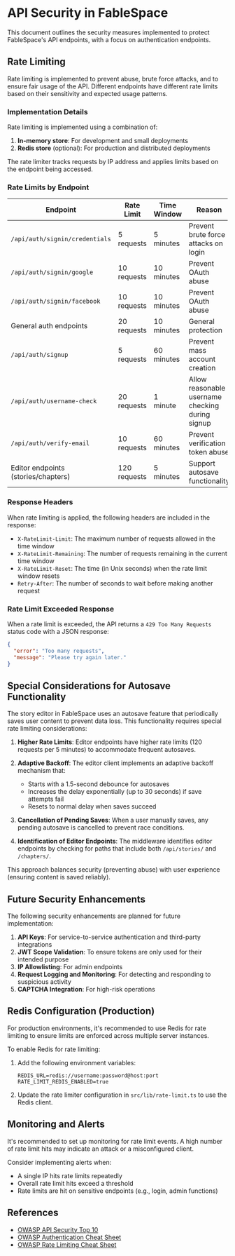 # API Security in FableSpace

This document outlines the security measures implemented to protect FableSpace's API endpoints, with a focus on authentication endpoints.

## Rate Limiting

Rate limiting is implemented to prevent abuse, brute force attacks, and to ensure fair usage of the API. Different endpoints have different rate limits based on their sensitivity and expected usage patterns.

### Implementation Details

Rate limiting is implemented using a combination of:

1. **In-memory store**: For development and small deployments
2. **Redis store** (optional): For production and distributed deployments

The rate limiter tracks requests by IP address and applies limits based on the endpoint being accessed.

### Rate Limits by Endpoint

| Endpoint | Rate Limit | Time Window | Reason |
|----------|------------|-------------|--------|
| `/api/auth/signin/credentials` | 5 requests | 5 minutes | Prevent brute force attacks on login |
| `/api/auth/signin/google` | 10 requests | 10 minutes | Prevent OAuth abuse |
| `/api/auth/signin/facebook` | 10 requests | 10 minutes | Prevent OAuth abuse |
| General auth endpoints | 20 requests | 10 minutes | General protection |
| `/api/auth/signup` | 5 requests | 60 minutes | Prevent mass account creation |
| `/api/auth/username-check` | 20 requests | 1 minute | Allow reasonable username checking during signup |
| `/api/auth/verify-email` | 10 requests | 60 minutes | Prevent verification token abuse |
| Editor endpoints (stories/chapters) | 120 requests | 5 minutes | Support autosave functionality |

### Response Headers

When rate limiting is applied, the following headers are included in the response:

- `X-RateLimit-Limit`: The maximum number of requests allowed in the time window
- `X-RateLimit-Remaining`: The number of requests remaining in the current time window
- `X-RateLimit-Reset`: The time (in Unix seconds) when the rate limit window resets
- `Retry-After`: The number of seconds to wait before making another request

### Rate Limit Exceeded Response

When a rate limit is exceeded, the API returns a `429 Too Many Requests` status code with a JSON response:

```json
{
  "error": "Too many requests",
  "message": "Please try again later."
}
```

## Special Considerations for Autosave Functionality

The story editor in FableSpace uses an autosave feature that periodically saves user content to prevent data loss. This functionality requires special rate limiting considerations:

1. **Higher Rate Limits**: Editor endpoints have higher rate limits (120 requests per 5 minutes) to accommodate frequent autosaves.

2. **Adaptive Backoff**: The editor client implements an adaptive backoff mechanism that:
   - Starts with a 1.5-second debounce for autosaves
   - Increases the delay exponentially (up to 30 seconds) if save attempts fail
   - Resets to normal delay when saves succeed

3. **Cancellation of Pending Saves**: When a user manually saves, any pending autosave is cancelled to prevent race conditions.

4. **Identification of Editor Endpoints**: The middleware identifies editor endpoints by checking for paths that include both `/api/stories/` and `/chapters/`.

This approach balances security (preventing abuse) with user experience (ensuring content is saved reliably).

## Future Security Enhancements

The following security enhancements are planned for future implementation:

1. **API Keys**: For service-to-service authentication and third-party integrations
2. **JWT Scope Validation**: To ensure tokens are only used for their intended purpose
3. **IP Allowlisting**: For admin endpoints
4. **Request Logging and Monitoring**: For detecting and responding to suspicious activity
5. **CAPTCHA Integration**: For high-risk operations

## Redis Configuration (Production)

For production environments, it's recommended to use Redis for rate limiting to ensure limits are enforced across multiple server instances.

To enable Redis for rate limiting:

1. Add the following environment variables:
   ```
   REDIS_URL=redis://username:password@host:port
   RATE_LIMIT_REDIS_ENABLED=true
   ```

2. Update the rate limiter configuration in `src/lib/rate-limit.ts` to use the Redis client.

## Monitoring and Alerts

It's recommended to set up monitoring for rate limit events. A high number of rate limit hits may indicate an attack or a misconfigured client.

Consider implementing alerts when:
- A single IP hits rate limits repeatedly
- Overall rate limit hits exceed a threshold
- Rate limits are hit on sensitive endpoints (e.g., login, admin functions)

## References

- [OWASP API Security Top 10](https://owasp.org/www-project-api-security/)
- [OWASP Authentication Cheat Sheet](https://cheatsheetseries.owasp.org/cheatsheets/Authentication_Cheat_Sheet.html)
- [OWASP Rate Limiting Cheat Sheet](https://cheatsheetseries.owasp.org/cheatsheets/Rate_Limiting_Cheat_Sheet.html)
